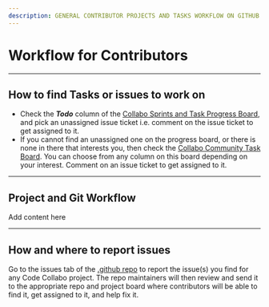 ```yaml
---
description: GENERAL CONTRIBUTOR PROJECTS AND TASKS WORKFLOW ON GITHUB
---
```


# Workflow for Contributors

***

## How to find Tasks or issues to work on

* Check the _**Todo**_ column of the [Collabo Sprints and Task Progress Board](https://github.com/orgs/code-collabo/projects/1), and pick an unassigned issue ticket i.e. comment on the issue ticket to get assigned to it.&#x20;
* If you cannot find an unassigned one on the progress board, or there is none in there that interests you, then check the [Collabo Community Task Board](https://github.com/orgs/code-collabo/projects/2/views/1). You can choose from any column on this board depending on your interest. Comment on an issue ticket to get assigned to it.

***

## Project and Git Workflow

Add content here

***

## How and where to report issues

Go to the issues tab of the [.github repo](https://github.com/code-collabo/.github) to report the issue(s) you find for any Code Collabo project. The repo maintainers will then review and send it to the appropriate repo and project board where contributors will be able to find it, get assigned to it, and help fix it.
